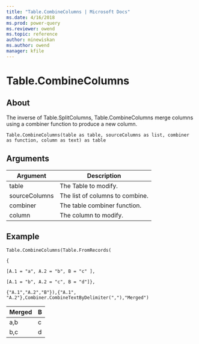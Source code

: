 ```yaml
---
title: "Table.CombineColumns | Microsoft Docs"
ms.date: 4/16/2018
ms.prod: power-query
ms.reviewer: owend
ms.topic: reference
author: minewiskan
ms.author: owend
manager: kfile
---
```

# Table.CombineColumns

  
## About  
The inverse of Table.SplitColumns,  Table.CombineColumns merge columns using a combiner function to produce a new column.  
  
```  
Table.CombineColumns(table as table, sourceColumns as list, combiner as function, column as text) as table  
```  
  
## Arguments  
  
|Argument|Description|  
|------------|---------------|  
|table|The Table to modify.|  
|sourceColumns|The list of columns to combine.|  
|combiner|The table combiner function.|  
|column|The column to modify.|  
  
## Example  
  
```  
Table.CombineColumns(Table.FromRecords(  
  
{  
  
[A.1 = "a", A.2 = "b", B = "c" ],  
  
[A.1 = "b", A.2 = "c", B = "d"]},  
  
{"A.1","A.2","B"}),{"A.1", "A.2"},Combiner.CombineTextByDelimiter(","),"Merged")  
```  
  
|Merged|B|  
|----------|-----|  
|a,b|c|  
|b,c|d|  
  

